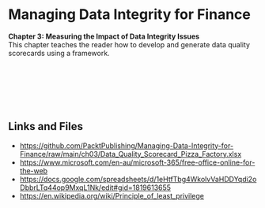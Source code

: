 # Managing Data Integrity for Finance

**Chapter 3: Measuring the Impact of Data Integrity Issues** <br />
This chapter teaches the reader how to develop and generate data quality scorecards using a framework.

<br />
<br />
<br />
<br />
<br />

## Links and Files

- https://github.com/PacktPublishing/Managing-Data-Integrity-for-Finance/raw/main/ch03/Data_Quality_Scorecard_Pizza_Factory.xlsx
- https://www.microsoft.com/en-au/microsoft-365/free-office-online-for-the-web
- https://docs.google.com/spreadsheets/d/1eHtfTbg4WkolvVaHDDYqdi2oDbbrLTq44op9MxqL1Nk/edit#gid=1819613655
- https://en.wikipedia.org/wiki/Principle_of_least_privilege
